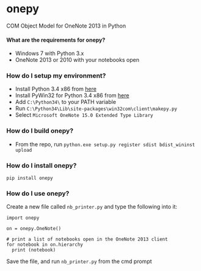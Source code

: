 onepy
=====

COM Object Model for OneNote 2013 in Python




#### What are the requirements for onepy?

* Windows 7 with Python 3.x
* OneNote 2013 or 2010 with your notebooks open


### How do I setup my environment?

* Install Python 3.4 x86 from [here](https://www.python.org/download/releases/3.4.0/) 
* Install PyWin32 for Python 3.4 x86 from [here](http://sourceforge.net/projects/pywin32/files/pywin32/) 
* Add `C:\Python34\` to your PATH variable
* Run `C:\Python34\Lib\site-packages\win32com\client\makepy.py`
* Select `Microsoft OneNote 15.0 Extended Type Library`


### How do I build onepy?

* From the repo, run `python.exe setup.py register sdist bdist_wininst upload`


### How do I install onepy?

`pip install onepy`


### How do I use onepy?

Create a new file called `nb_printer.py` and type the following into it: 

    import onepy
  
    on = onepy.OneNote()
  
    # print a list of notebooks open in the OneNote 2013 client
    for notebook in on.hierarchy
      print (notebook)

Save the file, and run `nb_printer.py` from the cmd prompt
